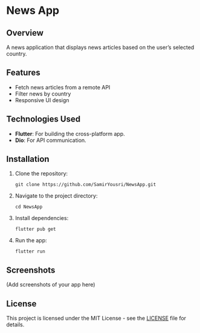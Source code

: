 # News App

## Overview
A news application that displays news articles based on the user’s selected country.

## Features
- Fetch news articles from a remote API
- Filter news by country
- Responsive UI design

## Technologies Used
- **Flutter**: For building the cross-platform app.
- **Dio**: For API communication.

## Installation
1. Clone the repository: 
    ```
    git clone https://github.com/SamirYousri/NewsApp.git
    ```
2. Navigate to the project directory:
    ```
    cd NewsApp
    ```
3. Install dependencies:
    ```
    flutter pub get
    ```
4. Run the app:
    ```
    flutter run
    ```

## Screenshots
(Add screenshots of your app here)

## License
This project is licensed under the MIT License - see the [LICENSE](LICENSE) file for details.

